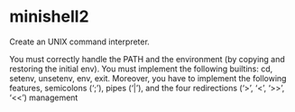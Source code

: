 # minishell2

Create an UNIX command interpreter.

You must correctly handle the PATH and the environment (by copying and restoring the initial env).
You must implement the following builtins: cd, setenv, unsetenv, env, exit.
Moreover, you have to implement the following features, semicolons (‘;’), pipes (‘|’), and the four redirections (‘>’, ‘<’, ‘>>’, ‘<<’) management
